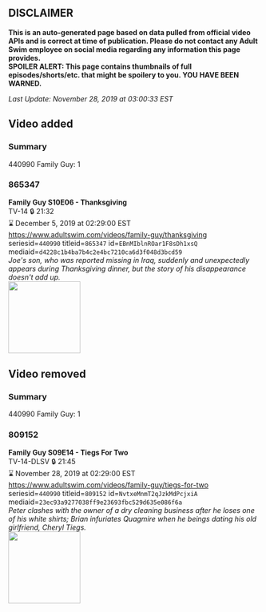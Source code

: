 ## DISCLAIMER
**This is an auto-generated page based on data pulled from official video APIs and is correct at time of publication. Please do not contact any Adult Swim employee on social media regarding any information this page provides.**  
**SPOILER ALERT: This page contains thumbnails of full episodes/shorts/etc. that might be spoilery to you. YOU HAVE BEEN WARNED.**  

_Last Update: November 28, 2019 at 03:00:33 EST_
## Video added
### Summary
440990 Family Guy: 1  
### 865347
**Family Guy S10E06 - Thanksgiving**  
TV-14 🔒 21:32  
⌛ December 5, 2019 at 02:29:00 EST  
https://www.adultswim.com/videos/family-guy/thanksgiving  
seriesid=`440990` titleid=`865347` id=`EBnMIblnROar1F8sDh1xsQ` mediaid=`d4228c1b4ba7b4c2e4bc7210ca6d3f048d3bcd59`  
_Joe's son, who was reported missing in Iraq, suddenly and unexpectedly appears during Thanksgiving dinner, but the story of his disappearance doesn't add up._  
<a href="https://i.cdn.turner.com/adultswim/big/image-upload/thumbnails/thumb-2_image-15345253072375.jpg"><img src="https://i.cdn.turner.com/adultswim/big/image-upload/thumbnails/thumb-2_image-15345253072375.jpg" height="144px" /></a>
## Video removed
### Summary
440990 Family Guy: 1  
### 809152
**Family Guy S09E14 - Tiegs For Two**  
TV-14-DLSV 🔒 21:45  
⌛ November 28, 2019 at 02:29:00 EST  
https://www.adultswim.com/videos/family-guy/tiegs-for-two  
seriesid=`440990` titleid=`809152` id=`NvtxeMnmT2qJzkMdPcjxiA` mediaid=`23ec93a9277038ff9e23693fbc529d635e086f6a`  
_Peter clashes with the owner of a dry cleaning business after he loses one of his white shirts; Brian infuriates Quagmire when he beings dating his old girlfriend, Cheryl Tiegs._  
<a href="https://i.cdn.turner.com/adultswim/big/image-upload/thumbnails/thumb-2_image-15205391803619.jpg"><img src="https://i.cdn.turner.com/adultswim/big/image-upload/thumbnails/thumb-2_image-15205391803619.jpg" height="144px" /></a>
